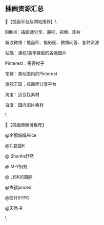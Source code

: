 插画资源汇总
---------------------------

📖【插画平台及网站推荐】\\

Bilibili：插画师分享、课程、视频、图片

新浪微博：插画师、摄影图、微博问答、各种资源

站酷：课程/美学类型的各类图片

Pinterest：需要梯子

花瓣：类似国内的Pinterest

涂鸦王国：插画师分享平台

淘宝：适合找素材

百度：国内图片素材

\\

🎨【插画师微博推荐】

@企鹅妈妈Alice

@刘昆昆K

@ ShurAn舒然

@ M-Y蚂蚁

@ LISK的围脖

@岑骏juncen

@西朴SYPO

@天然-R

\\
